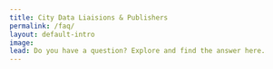 ```yaml
---
title: City Data Liaisions & Publishers
permalink: /faq/
layout: default-intro
image:
lead: Do you have a question? Explore and find the answer here.
---
```

